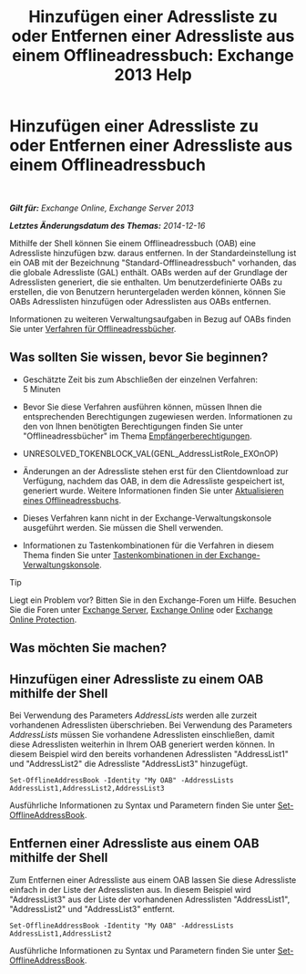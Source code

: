 ﻿---
title: 'Hinzufügen einer Adressliste zu oder Entfernen einer Adressliste aus einem Offlineadressbuch: Exchange 2013 Help'
TOCTitle: Hinzufügen einer Adressliste zu oder Entfernen einer Adressliste aus einem Offlineadressbuch
ms:assetid: 86bd5651-ad41-4516-bf23-6579f4e4da03
ms:mtpsurl: https://technet.microsoft.com/de-de/library/Bb123563(v=EXCHG.150)
ms:contentKeyID: 50476093
ms.date: 04/24/2018
mtps_version: v=EXCHG.150
ms.translationtype: HT
---

# Hinzufügen einer Adressliste zu oder Entfernen einer Adressliste aus einem Offlineadressbuch

 

_**Gilt für:** Exchange Online, Exchange Server 2013_

_**Letztes Änderungsdatum des Themas:** 2014-12-16_

Mithilfe der Shell können Sie einem Offlineadressbuch (OAB) eine Adressliste hinzufügen bzw. daraus entfernen. In der Standardeinstellung ist ein OAB mit der Bezeichnung "Standard-Offlineadressbuch" vorhanden, das die globale Adressliste (GAL) enthält. OABs werden auf der Grundlage der Adresslisten generiert, die sie enthalten. Um benutzerdefinierte OABs zu erstellen, die von Benutzern heruntergeladen werden können, können Sie OABs Adresslisten hinzufügen oder Adresslisten aus OABs entfernen. 

Informationen zu weiteren Verwaltungsaufgaben in Bezug auf OABs finden Sie unter [Verfahren für Offlineadressbücher](offline-address-book-procedures-exchange-2013-help.md).

## Was sollten Sie wissen, bevor Sie beginnen?

  - Geschätzte Zeit bis zum Abschließen der einzelnen Verfahren: 5 Minuten

  - Bevor Sie diese Verfahren ausführen können, müssen Ihnen die entsprechenden Berechtigungen zugewiesen werden. Informationen zu den von Ihnen benötigten Berechtigungen finden Sie unter "Offlineadressbücher" im Thema [Empfängerberechtigungen](recipients-permissions-exchange-2013-help.md).

  - UNRESOLVED\_TOKENBLOCK\_VAL(GENL\_AddressListRole\_EXOnOP)

  - Änderungen an der Adressliste stehen erst für den Clientdownload zur Verfügung, nachdem das OAB, in dem die Adressliste gespeichert ist, generiert wurde. Weitere Informationen finden Sie unter [Aktualisieren eines Offlineadressbuchs](update-an-offline-address-book-exchange-2013-help.md).

  - Dieses Verfahren kann nicht in der Exchange-Verwaltungskonsole ausgeführt werden. Sie müssen die Shell verwenden.

  - Informationen zu Tastenkombinationen für die Verfahren in diesem Thema finden Sie unter [Tastenkombinationen in der Exchange-Verwaltungskonsole](keyboard-shortcuts-in-the-exchange-admin-center-exchange-online-protection-help.md).


> [!TIP]
> Liegt ein Problem vor? Bitten Sie in den Exchange-Foren um Hilfe. Besuchen Sie die Foren unter <A href="https://go.microsoft.com/fwlink/p/?linkid=60612">Exchange Server</A>, <A href="https://go.microsoft.com/fwlink/p/?linkid=267542">Exchange Online</A> oder <A href="https://go.microsoft.com/fwlink/p/?linkid=285351">Exchange Online Protection</A>.



## Was möchten Sie machen?

## Hinzufügen einer Adressliste zu einem OAB mithilfe der Shell

Bei Verwendung des Parameters *AddressLists* werden alle zurzeit vorhandenen Adresslisten überschrieben. Bei Verwendung des Parameters *AddressLists* müssen Sie vorhandene Adresslisten einschließen, damit diese Adresslisten weiterhin in Ihrem OAB generiert werden können. In diesem Beispiel wird den bereits vorhandenen Adresslisten "AddressList1" und "AddressList2" die Adressliste "AddressList3" hinzugefügt.

    Set-OfflineAddressBook -Identity "My OAB" -AddressLists AddressList1,AddressList2,AddressList3

Ausführliche Informationen zu Syntax und Parametern finden Sie unter [Set-OfflineAddressBook](https://technet.microsoft.com/de-de/library/aa996330\(v=exchg.150\)).

## Entfernen einer Adressliste aus einem OAB mithilfe der Shell

Zum Entfernen einer Adressliste aus einem OAB lassen Sie diese Adressliste einfach in der Liste der Adresslisten aus. In diesem Beispiel wird "AddressList3" aus der Liste der vorhandenen Adresslisten "AddressList1", "AddressList2" und "AddressList3" entfernt.

    Set-OfflineAddressBook -Identity "My OAB" -AddressLists AddressList1,AddressList2

Ausführliche Informationen zu Syntax und Parametern finden Sie unter [Set-OfflineAddressBook](https://technet.microsoft.com/de-de/library/aa996330\(v=exchg.150\)).

